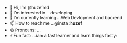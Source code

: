 - 👋 Hi, I’m @huzefmd
- 👀 I’m interested in ...developing
- 🌱 I’m currently learning ...Web Devlopment and backend
- 📫 How to reach me ...@insta :__huzef__
- 😄 Pronouns: ...
- ⚡ Fun fact: ...iam a fast learner and learn things fastly:

<!---
huzefmd/huzefmd is a ✨ special ✨ repository because its `README.md` (this file) appears on your GitHub profile.
You can click the Preview link to take a look at your changes.
--->

